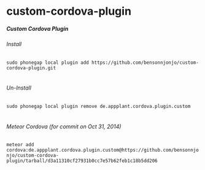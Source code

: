 custom-cordova-plugin
=====================

<h5>Custom Cordova Plugin</h5>


<h6>Install</h6>
<code>sudo phonegap local plugin add https://github.com/bensonnjonjo/custom-cordova-plugin.git</code>
<br><br>
<h6>Un-Install</h6>
<code>sudo phonegap local plugin remove de.appplant.cordova.plugin.custom</code>
<br><br>
<h6>Meteor Cordova (for commit on  Oct 31, 2014)</h6>
<code>meteor add cordova:de.appplant.cordova.plugin.custom@https://github.com/bensonnjonjo/custom-cordova-plugin/tarball/d3a11310cf27931b0cc7e57b62feb1c18b5dd206
</code>
